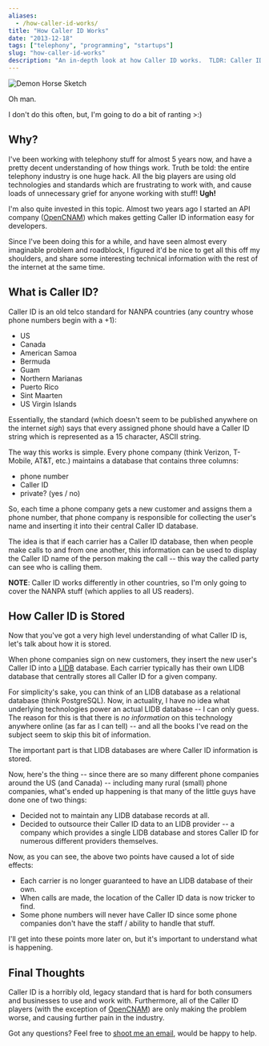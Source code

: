 ```yaml
---
aliases:
  - /how-caller-id-works/
title: "How Caller ID Works"
date: "2013-12-18"
tags: ["telephony", "programming", "startups"]
slug: "how-caller-id-works"
description: "An in-depth look at how Caller ID works.  TLDR: Caller ID is horribly broken and totally sucks."
---
```



![Demon Horse Sketch][]

Oh man.

I don't do this often, but, I'm going to do a bit of ranting >:)


## Why?

I've been working with telephony stuff for almost 5 years now, and have a
pretty decent understanding of how things work.  Truth be told: the entire
telephony industry is one huge hack.  All the big players are using old
technologies and standards which are frustrating to work with, and cause loads
of unnecessary grief for anyone working with stuff!  **Ugh!**

I'm also quite invested in this topic.  Almost two years ago I started an API
company ([OpenCNAM][]) which makes getting Caller ID information easy for
developers.

Since I've been doing this for a while, and have seen almost every imaginable
problem and roadblock, I figured it'd be nice to get all this off my shoulders,
and share some interesting technical information with the rest of the internet
at the same time.


## What is Caller ID?

Caller ID is an old telco standard for NANPA countries (any country whose phone
numbers begin with a +1):

- US
- Canada
- American Samoa
- Bermuda
- Guam
- Northern Marianas
- Puerto Rico
- Sint Maarten
- US Virgin Islands

Essentially, the standard (which doesn't seem to be published anywhere on the
internet *sigh*) says that every assigned phone should have a Caller ID string
which is represented as a 15 character, ASCII string.

The way this works is simple.  Every phone company (think Verizon, T-Mobile,
AT&T, etc.) maintains a database that contains three columns:

- phone number
- Caller ID
- private? (yes / no)

So, each time a phone company gets a new customer and assigns them a phone
number, that phone company is responsible for collecting the user's name and
inserting it into their central Caller ID database.

The idea is that if each carrier has a Caller ID database, then when people make
calls to and from one another, this information can be used to display the
Caller ID name of the person making the call -- this way the called party can
see who is calling them.

**NOTE**: Caller ID works differently in other countries, so I'm only going to
cover the NANPA stuff (which applies to all US readers).


## How Caller ID is Stored

Now that you've got a very high level understanding of what Caller ID is, let's
talk about how it is stored.

When phone companies sign on new customers, they insert the new user's Caller ID
into a [LIDB][] database.  Each carrier typically has their own LIDB database
that centrally stores all Caller ID for a given company.

For simplicity's sake, you can think of an LIDB database as a relational
database (think PostgreSQL).  Now, in actuality, I have no idea what underlying
technologies power an actual LIDB database -- I can only guess.  The reason for
this is that there is *no information* on this technology anywhere online (as
far as I can tell) -- and all the books I've read on the subject seem to skip
this bit of information.

The important part is that LIDB databases are where Caller ID information is
stored.

Now, here's the thing -- since there are so many different phone companies
around the US (and Canada) -- including many rural (small) phone companies,
what's ended up happening is that many of the little guys have done one of two
things:

- Decided not to maintain any LIDB database records at all.
- Decided to outsource their Caller ID data to an LIDB provider -- a company
  which provides a single LIDB database and stores Caller ID for numerous
  different providers themselves.

Now, as you can see, the above two points have caused a lot of side effects:

- Each carrier is no longer guaranteed to have an LIDB database of their own.
- When calls are made, the location of the Caller ID data is now tricker to
  find.
- Some phone numbers will never have Caller ID since some phone companies don't
  have the staff / ability to handle that stuff.

I'll get into these points more later on, but it's important to understand what
is happening.


## Final Thoughts

Caller ID is a horribly old, legacy standard that is hard for both consumers and
businesses to use and work with.  Furthermore, all of the Caller ID players
(with the exception of [OpenCNAM][]) are only making the problem worse, and
causing further pain in the industry.

Got any questions?  Feel free to [shoot me an email][], would be happy to help.


  [Demon Horse Sketch]: /static/images/2013/demon-horse-sketch.jpg "Demon Horse Sketch"
  [OpenCNAM]: https://www.opencnam.com/ "OpenCNAM - A Simple Caller ID API"
  [LIDB]: http://en.wikipedia.org/wiki/LIDB "LIDB Database on Wikipedia"
  [shoot me an email]: mailto:r@rdegges.com "Randall Degges' Email"

